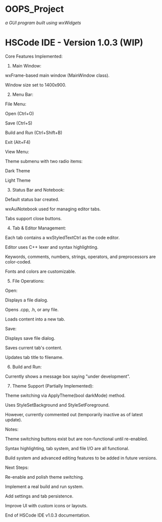 # OOPS_Project
*a GUI program built using wxWidgets*


# HSCode IDE - Version 1.0.3 (WIP)

Core Features Implemented:

1. Main Window:

wxFrame-based main window (MainWindow class).

Window size set to 1400x900.



2. Menu Bar:

File Menu:

Open (Ctrl+O)

Save (Ctrl+S)

Build and Run (Ctrl+Shift+B)

Exit (Alt+F4)


View Menu:

Theme submenu with two radio items:

Dark Theme

Light Theme





3. Status Bar and Notebook:

Default status bar created.

wxAuiNotebook used for managing editor tabs.

Tabs support close buttons.



4. Tab & Editor Management:

Each tab contains a wxStyledTextCtrl as the code editor.

Editor uses C++ lexer and syntax highlighting.

Keywords, comments, numbers, strings, operators, and preprocessors are color-coded.

Fonts and colors are customizable.



5. File Operations:

Open:

Displays a file dialog.

Opens .cpp, .h, or any file.

Loads content into a new tab.


Save:

Displays save file dialog.

Saves current tab's content.

Updates tab title to filename.




6. Build and Run:

Currently shows a message box saying "under development".



7. Theme Support (Partially Implemented):

Theme switching via ApplyTheme(bool darkMode) method.

Uses StyleSetBackground and StyleSetForeground.

However, currently commented out (temporarily inactive as of latest update).




Notes:

Theme switching buttons exist but are non-functional until re-enabled.

Syntax highlighting, tab system, and file I/O are all functional.

Build system and advanced editing features to be added in future versions.


Next Steps:

Re-enable and polish theme switching.

Implement a real build and run system.

Add settings and tab persistence.

Improve UI with custom icons or layouts.


End of HSCode IDE v1.0.3 documentation.
